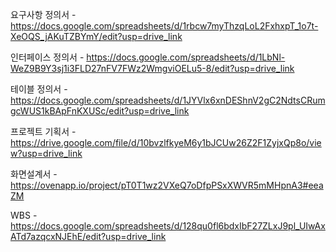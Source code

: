 요구사항 정의서 - https://docs.google.com/spreadsheets/d/1rbcw7myThzqLoL2FxhxpT_1o7t-XeOQS_jAKuTZBYmY/edit?usp=drive_link

인터페이스 정의서 - https://docs.google.com/spreadsheets/d/1LbNl-WeZ9B9Y3sj1i3FLD27nFV7FWz2WmgviOELu5-8/edit?usp=drive_link

테이블 정의서 - https://docs.google.com/spreadsheets/d/1JYVlx6xnDEShnV2gC2NdtsCRumgcWUS1kBApFnKXUSc/edit?usp=drive_link

프로젝트 기획서 - https://drive.google.com/file/d/10bvzlfkyeM6y1bJCUw26Z2F1ZyjxQp8o/view?usp=drive_link

화면설계서 - https://ovenapp.io/project/pT0T1wz2VXeQ7oDfpPSxXWVR5mMHpnA3#eeaZM

WBS - https://docs.google.com/spreadsheets/d/128qu0fl6bdxIbF27ZLxJ9pl_UIwAxATd7azqcxNJEhE/edit?usp=drive_link

